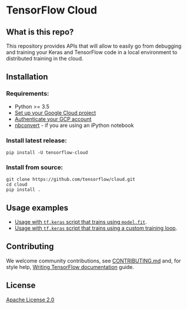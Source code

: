 # TensorFlow Cloud

## What is this repo?

This repository provides APIs that will allow to easily go from debugging and training your Keras and TensorFlow code in a local environment to distributed training in the cloud.

## Installation

### Requirements:

- Python >= 3.5
- [Set up your Google Cloud project](https://cloud.google.com/ai-platform/docs/getting-started-keras#set_up_your_project)
- [Authenticate your GCP account](https://cloud.google.com/ai-platform/docs/getting-started-keras#authenticate_your_gcp_account)
- [nbconvert](https://nbconvert.readthedocs.io/en/latest/) - if you are using an iPython notebook


### Install latest release:

```
pip install -U tensorflow-cloud
```

### Install from source:

```
git clone https://github.com/tensorflow/cloud.git
cd cloud
pip install .
```

## Usage examples

- [Usage with `tf.keras` script that trains using `model.fit`](tests/integration/call_run_on_script_with_keras_fit.py).
- [Usage with `tf.keras` script that trains using a custom training loop](tests/integration/call_run_on_script_with_keras_ctl.py).

## Contributing

We welcome community contributions, see [CONTRIBUTING.md](CONTRIBUTING.md) and, for style help,
[Writing TensorFlow documentation](https://www.tensorflow.org/community/documentation)
guide.

## License

[Apache License 2.0](LICENSE)
